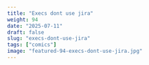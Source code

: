 ```yaml
---
title: "Execs dont use jira"
weight: 94
date: "2025-07-11"
draft: false
slug: "execs-dont-use-jira"
tags: ["comics"]
image: "featured-94-execs-dont-use-jira.jpg"
---
```


